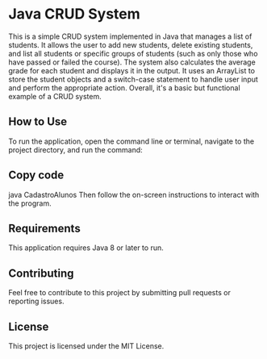 # Java CRUD System

This is a simple CRUD system implemented in Java that manages a list of students. It allows the user to add new students, delete existing students, and list all students or specific groups of students (such as only those who have passed or failed the course). The system also calculates the average grade for each student and displays it in the output. It uses an ArrayList to store the student objects and a switch-case statement to handle user input and perform the appropriate action. Overall, it's a basic but functional example of a CRUD system.

## How to Use
To run the application, open the command line or terminal, navigate to the project directory, and run the command:

## Copy code
java CadastroAlunos
Then follow the on-screen instructions to interact with the program.

## Requirements
This application requires Java 8 or later to run.

## Contributing
Feel free to contribute to this project by submitting pull requests or reporting issues.

## License
This project is licensed under the MIT License.
